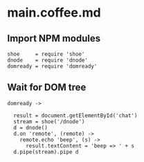 # main.coffee.md

## Import NPM modules

    shoe     = require 'shoe'
    dnode    = require 'dnode'
    domready = require 'domready'

## Wait for DOM tree

    domready ->

      result = document.getElementById('chat')
      stream = shoe('/dnode')
      d = dnode()
      d.on 'remote', (remote) ->
        remote.echo 'beep', (s) ->
          result.textContent = 'beep => ' + s
      d.pipe(stream).pipe d
